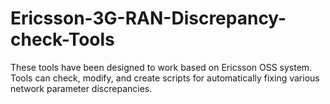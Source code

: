 # Ericsson-3G-RAN-Discrepancy-check-Tools
These tools have been designed to work based on Ericsson OSS system.\
Tools can check, modify, and create scripts for automatically fixing various network parameter discrepancies.
